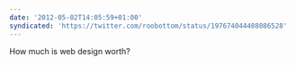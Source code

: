 ```yaml
---
date: '2012-05-02T14:05:59+01:00'
syndicated: 'https://twitter.com/roobottom/status/197674044408086528'
---
```

How much is web design worth?
